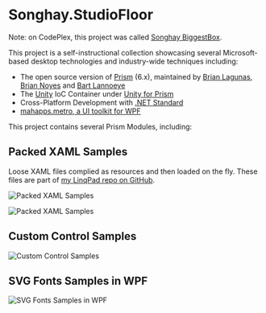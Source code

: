# Songhay.StudioFloor

Note: on CodePlex, this project was called [Songhay BiggestBox](https://wpfbiggestbox.codeplex.com/).

This project is a self-instructional collection showcasing several Microsoft-based desktop technologies and industry-wide techniques including:

* The open source version of [Prism](https://github.com/PrismLibrary/Prism) (6.x), maintained by [Brian Lagunas](http://brianlagunas.com/), [Brian Noyes](http://briannoyes.net/) and [Bart Lannoeye](http://www.bartlannoeye.com/blog)
* The [Unity](https://github.com/unitycontainer/unity) IoC Container under [Unity for Prism](https://www.nuget.org/packages/Prism.Unity/)
* Cross-Platform Development with [.NET Standard](https://docs.microsoft.com/en-us/dotnet/articles/standard/library)
* [mahapps.metro, a UI toolkit for WPF](http://mahapps.com/)

This project contains several Prism Modules, including:

## Packed XAML Samples

Loose XAML files complied as resources and then loaded on the fly. These files are part of [my LinqPad repo on GitHub](https://github.com/BryanWilhite/LinqPad/tree/master/Content/XAML).

![Packed XAML Samples](https://farm8.staticflickr.com/7465/15032087303_d6725dce62_z_d.jpg)

![Packed XAML Samples](https://farm4.staticflickr.com/3945/15466091488_6635924a2b_z_d.jpg)

## Custom Control Samples

![Custom Control Samples](https://farm4.staticflickr.com/3950/15652237335_b771bfb7f5_z_d.jpg)

## SVG Fonts Samples in WPF

![SVG Fonts Samples in WPF](https://farm8.staticflickr.com/7531/15649550231_b9072b75a8_z_d.jpg)